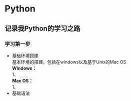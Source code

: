 # Python
## 记录我Python的学习之路
### 学习第一步
* 基础环境搭建  
 基本环境的搭建，包括在windows以及基于Unix的Mac OS  
  **Windows：**  
    1、  
  **Mac OS：**  
    1、  
* 基础语法
